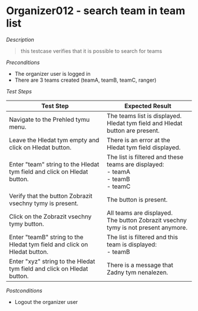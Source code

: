 # Organizer012 - search team in team list

*Description*
>this testcase verifies that it is possible to search for teams

*Preconditions*
* The organizer user is logged in
* There are 3 teams created (teamA, teamB, teamC, ranger)

*Test Steps*

|Test Step|Expected Result|
|---------|---------------|
|Navigate to the Prehled tymu menu.|The teams list is displayed.<br>Hledat tym field and Hledat button are present.|
|Leave the Hledat tym empty and click on Hledat button.|There is an error at the Hledat tym field displayed.|
|Enter "team" string to the Hledat tym field and click on Hledat button.|The list is filtered and these teams are displayed:<br>- teamA<br>- teamB<br>- teamC|
|Verify that the button Zobrazit vsechny tymy is present.|The button is present.|
|Click on the Zobrazit vsechny tymy button.|All teams are displayed.<br>The button Zobrazit vsechny tymy is not present anymore.|
|Enter "teamB" string to the Hledat tym field and click on Hledat button.|The list is filtered and this team is displayed:<br>- teamB|
|Enter "xyz" string to the Hledat tym field and click on Hledat button.|There is a message that Zadny tym nenalezen.|

*Postconditions*
* Logout the organizer user